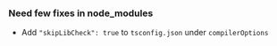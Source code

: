 ### Need few fixes in node_modules

- Add `"skipLibCheck": true` to `tsconfig.json` under `compilerOptions`
